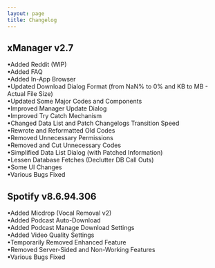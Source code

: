 ```yaml
---
layout: page
title: Changelog
---
```



xManager v2.7
--------------------
•Added Reddit (WIP)  
•Added FAQ  
•Added In-App Browser  
•Updated Download Dialog Format (from NaN% to 0% and KB to MB - Actual File Size)  
•Updated Some Major Codes and Components  
•Improved Manager Update Dialog  
•Improved Try Catch Mechanism  
•Changed Data List and Patch Changelogs Transition Speed  
•Rewrote and Reformatted Old Codes  
•Removed Unnecessary Permissions  
•Removed and Cut Unnecessary Codes  
•Simplified Data List Dialog (with Patched Information)  
•Lessen Database Fetches (Declutter DB Call Outs)  
•Some UI Changes  
•Various Bugs Fixed  

Spotify v8.6.94.306
--------------------  
•Added Micdrop (Vocal Removal v2)  
•Added Podcast Auto-Download  
•Added Podcast Manage Download Settings  
•Added Video Quality Settings  
•Temporarily Removed Enhanced Feature  
•Removed Server-Sided and Non-Working Features  
•Various Bugs Fixed  
